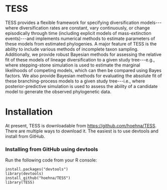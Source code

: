# TESS

TESS provides a flexible framework for specifying diversification models---where diversification rates are constant, vary continuously, or change episodically through time (including explicit models of mass-extinction events)---and implements numerical methods to estimate parameters of these models from estimated phylogenies.
A major feature of TESS is the ability to include various methods of incomplete taxon sampling.
Additionally, we provide robust Bayesian methods for assessing the relative fit of these models of lineage diversification to a given study tree---e.g., where stepping-stone simulation is used to estimate the marginal likelihoods of competing models, which can then be compared using Bayes factors.
We also provide Bayesian methods for evaluating the absolute fit of these branching-process models to a given study tree---i.e., where posterior-predictive simulation is used to assess the ability of a candidate model to generate the observed phylogenetic data.

# Installation

At present, TESS is downloadable from https://github.com/hoehna/TESS. There are multiple ways to download it. The easiest is to use devtools and install from GitHub.

### Installing from GitHub using devtools
Run the following code from your R console:

```{r eval=FALSE}
install.packages("devtools")
library(devtools)
install_github("hoehna/TESS")
library(TESS)
```
